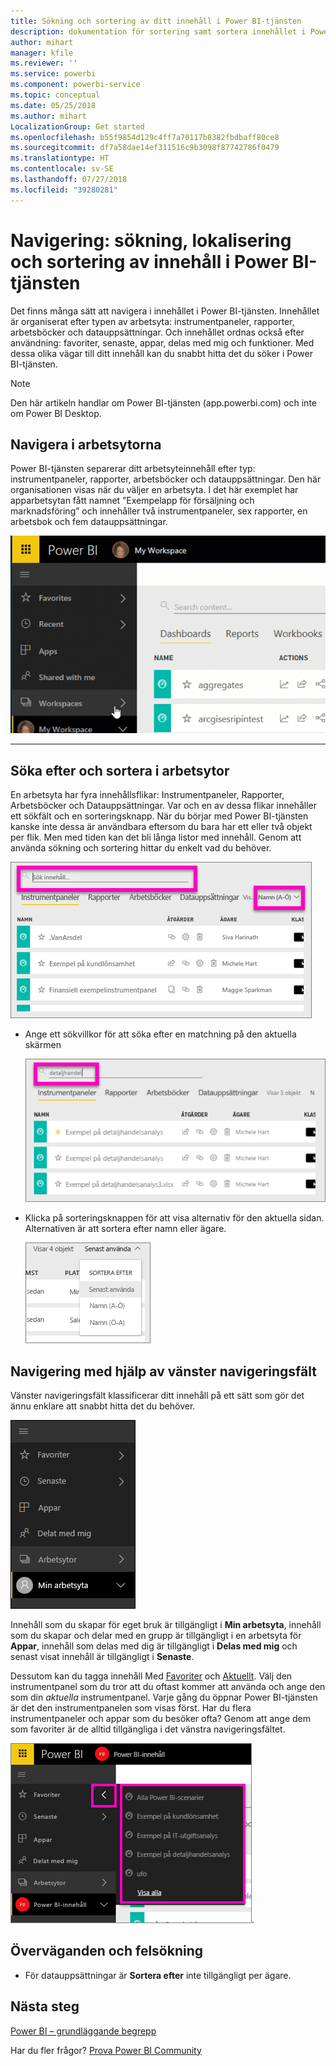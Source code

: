 ```yaml
---
title: Sökning och sortering av ditt innehåll i Power BI-tjänsten
description: dokumentation för sortering samt sortera innehållet i Power BI-arbetsytorna
author: mihart
manager: kfile
ms.reviewer: ''
ms.service: powerbi
ms.component: powerbi-service
ms.topic: conceptual
ms.date: 05/25/2018
ms.author: mihart
LocalizationGroup: Get started
ms.openlocfilehash: b55f9854d129c4ff7a70117b8382fbdbaff80ce8
ms.sourcegitcommit: df7a58dae14ef311516c9b3098f87742786f0479
ms.translationtype: HT
ms.contentlocale: sv-SE
ms.lasthandoff: 07/27/2018
ms.locfileid: "39280281"
---
```

# <a name="navigation-searching-finding-and-sorting-content-in-power-bi-service"></a>Navigering: sökning, lokalisering och sortering av innehåll i Power BI-tjänsten
Det finns många sätt att navigera i innehållet i Power BI-tjänsten. Innehållet är organiserat efter typen av arbetsyta: instrumentpaneler, rapporter, arbetsböcker och datauppsättningar.  Och innehållet ordnas också efter användning: favoriter, senaste, appar, delas med mig och funktioner. Med dessa olika vägar till ditt innehåll kan du snabbt hitta det du söker i Power BI-tjänsten.  

>[!NOTE] 
>Den här artikeln handlar om Power BI-tjänsten (app.powerbi.com) och inte om Power BI Desktop.

## <a name="navigation-within-workspaces"></a>Navigera i arbetsytorna

Power BI-tjänsten separerar ditt arbetsyteinnehåll efter typ: instrumentpaneler, rapporter, arbetsböcker och datauppsättningar. Den här organisationen visas när du väljer en arbetsyta. I det här exemplet har apparbetsytan fått namnet ”Exempelapp för försäljning och marknadsföring” och innehåller två instrumentpaneler, sex rapporter, en arbetsbok och fem datauppsättningar.

![video](media/service-navigation-search-filter-sort/workspaces.gif)

________________________________________

## <a name="searching-and-sorting-in-workspaces"></a>Söka efter och sortera i arbetsytor
En arbetsyta har fyra innehållsflikar: Instrumentpaneler, Rapporter, Arbetsböcker och Datauppsättningar.  Var och en av dessa flikar innehåller ett sökfält och en sorteringsknapp.  När du börjar med Power BI-tjänsten kanske inte dessa är användbara eftersom du bara har ett eller två objekt per flik.  Men med tiden kan det bli långa listor med innehåll.  Genom att använda sökning och sortering hittar du enkelt vad du behöver.

![Fliken Instrumentpaneler](media/service-navigation-search-filter-sort/power-bi-search-sort2.png)

* Ange ett sökvillkor för att söka efter en matchning på den aktuella skärmen
  
   ![ange sökterm](media/service-navigation-search-filter-sort/power-bi-search2.png)
* Klicka på sorteringsknappen för att visa alternativ för den aktuella sidan. Alternativen är att sortera efter namn eller ägare.
  
   ![sorteringsmeny](media/service-navigation-search-filter-sort/power-bi-sort-alpha.png)

## <a name="navigation-using-the-left-navbar"></a>Navigering med hjälp av vänster navigeringsfält
Vänster navigeringsfält klassificerar ditt innehåll på ett sätt som gör det ännu enklare att snabbt hitta det du behöver.  

![vänster navigeringsfält](media/service-navigation-search-filter-sort/power-bi-newnav.png)



Innehåll som du skapar för eget bruk är tillgängligt i **Min arbetsyta**, innehåll som du skapar och delar med en grupp är tillgängligt i en arbetsyta för **Appar**, innehåll som delas med dig är tillgängligt i **Delas med mig** och senast visat innehåll är tillgängligt i **Senaste**.

Dessutom kan du tagga innehåll Med [Favoriter](service-dashboard-favorite.md) och [Aktuellt](service-dashboard-featured.md). Välj den instrumentpanel som du tror att du oftast kommer att använda och ange den som din *aktuella* instrumentpanel. Varje gång du öppnar Power BI-tjänsten är det den instrumentpanelen som visas först. Har du flera instrumentpaneler och appar som du besöker ofta? Genom att ange dem som favoriter är de alltid tillgängliga i det vänstra navigeringsfältet.

![Favoriter utfällt](media/service-navigation-search-filter-sort/power-bi-favorite-flyout.png).


## <a name="considerations-and-troubleshooting"></a>Överväganden och felsökning
* För datauppsättningar är **Sortera efter** inte tillgängligt per ägare.

## <a name="next-steps"></a>Nästa steg
[Power BI – grundläggande begrepp](service-basic-concepts.md)

Har du fler frågor? [Prova Power BI Community](http://community.powerbi.com/)